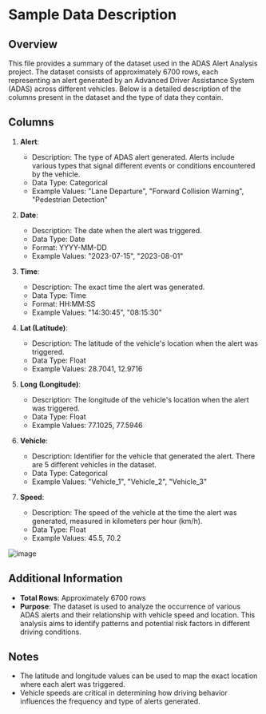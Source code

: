 # Sample Data Description

## Overview
This file provides a summary of the dataset used in the ADAS Alert Analysis project. The dataset consists of approximately 6700 rows, each representing an alert generated by an Advanced Driver Assistance System (ADAS) across different vehicles. Below is a detailed description of the columns present in the dataset and the type of data they contain.

## Columns

1. **Alert**:
   - Description: The type of ADAS alert generated. Alerts include various types that signal different events or conditions encountered by the vehicle.
   - Data Type: Categorical
   - Example Values: "Lane Departure", "Forward Collision Warning", "Pedestrian Detection"

2. **Date**:
   - Description: The date when the alert was triggered.
   - Data Type: Date
   - Format: YYYY-MM-DD
   - Example Values: "2023-07-15", "2023-08-01"

3. **Time**:
   - Description: The exact time the alert was generated.
   - Data Type: Time
   - Format: HH:MM:SS
   - Example Values: "14:30:45", "08:15:30"

4. **Lat (Latitude)**:
   - Description: The latitude of the vehicle's location when the alert was triggered.
   - Data Type: Float
   - Example Values: 28.7041, 12.9716

5. **Long (Longitude)**:
   - Description: The longitude of the vehicle's location when the alert was triggered.
   - Data Type: Float
   - Example Values: 77.1025, 77.5946

6. **Vehicle**:
   - Description: Identifier for the vehicle that generated the alert. There are 5 different vehicles in the dataset.
   - Data Type: Categorical
   - Example Values: "Vehicle_1", "Vehicle_2", "Vehicle_3"

7. **Speed**:
   - Description: The speed of the vehicle at the time the alert was generated, measured in kilometers per hour (km/h).
   - Data Type: Float
   - Example Values: 45.5, 70.2
  
![image](https://github.com/user-attachments/assets/6ef3d553-1257-42ec-b167-f8e6a5693b02)


## Additional Information
- **Total Rows**: Approximately 6700 rows
- **Purpose**: The dataset is used to analyze the occurrence of various ADAS alerts and their relationship with vehicle speed and location. This analysis aims to identify patterns and potential risk factors in different driving conditions.

## Notes
- The latitude and longitude values can be used to map the exact location where each alert was triggered.
- Vehicle speeds are critical in determining how driving behavior influences the frequency and type of alerts generated.


